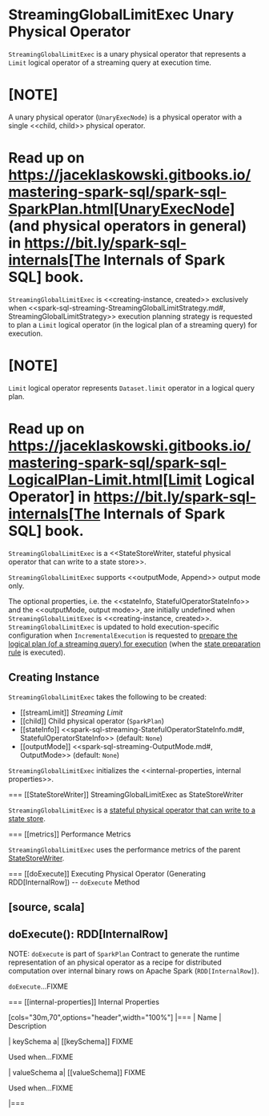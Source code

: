 # StreamingGlobalLimitExec Unary Physical Operator

`StreamingGlobalLimitExec` is a unary physical operator that represents a `Limit` logical operator of a streaming query at execution time.

[NOTE]
====
A unary physical operator (`UnaryExecNode`) is a physical operator with a single <<child, child>> physical operator.

Read up on https://jaceklaskowski.gitbooks.io/mastering-spark-sql/spark-sql-SparkPlan.html[UnaryExecNode] (and physical operators in general) in https://bit.ly/spark-sql-internals[The Internals of Spark SQL] book.
====

`StreamingGlobalLimitExec` is <<creating-instance, created>> exclusively when <<spark-sql-streaming-StreamingGlobalLimitStrategy.md#, StreamingGlobalLimitStrategy>> execution planning strategy is requested to plan a `Limit` logical operator (in the logical plan of a streaming query) for execution.

[NOTE]
====
`Limit` logical operator represents `Dataset.limit` operator in a logical query plan.

Read up on https://jaceklaskowski.gitbooks.io/mastering-spark-sql/spark-sql-LogicalPlan-Limit.html[Limit Logical Operator] in https://bit.ly/spark-sql-internals[The Internals of Spark SQL] book.
====

`StreamingGlobalLimitExec` is a <<StateStoreWriter, stateful physical operator that can write to a state store>>.

`StreamingGlobalLimitExec` supports <<outputMode, Append>> output mode only.

The optional properties, i.e. the <<stateInfo, StatefulOperatorStateInfo>> and the <<outputMode, output mode>>, are initially undefined when `StreamingGlobalLimitExec` is <<creating-instance, created>>. `StreamingGlobalLimitExec` is updated to hold execution-specific configuration when `IncrementalExecution` is requested to [prepare the logical plan (of a streaming query) for execution](../IncrementalExecution.md#preparing-for-execution) (when the [state preparation rule](../IncrementalExecution.md#state) is executed).

## Creating Instance

`StreamingGlobalLimitExec` takes the following to be created:

* [[streamLimit]] *Streaming Limit*
* [[child]] Child physical operator (`SparkPlan`)
* [[stateInfo]] <<spark-sql-streaming-StatefulOperatorStateInfo.md#, StatefulOperatorStateInfo>> (default: `None`)
* [[outputMode]] <<spark-sql-streaming-OutputMode.md#, OutputMode>> (default: `None`)

`StreamingGlobalLimitExec` initializes the <<internal-properties, internal properties>>.

=== [[StateStoreWriter]] StreamingGlobalLimitExec as StateStoreWriter

`StreamingGlobalLimitExec` is a [stateful physical operator that can write to a state store](StateStoreWriter.md).

=== [[metrics]] Performance Metrics

`StreamingGlobalLimitExec` uses the performance metrics of the parent [StateStoreWriter](StateStoreWriter.md#metrics).

=== [[doExecute]] Executing Physical Operator (Generating RDD[InternalRow]) -- `doExecute` Method

[source, scala]
----
doExecute(): RDD[InternalRow]
----

NOTE: `doExecute` is part of `SparkPlan` Contract to generate the runtime representation of an physical operator as a recipe for distributed computation over internal binary rows on Apache Spark (`RDD[InternalRow]`).

`doExecute`...FIXME

=== [[internal-properties]] Internal Properties

[cols="30m,70",options="header",width="100%"]
|===
| Name
| Description

| keySchema
a| [[keySchema]] FIXME

Used when...FIXME

| valueSchema
a| [[valueSchema]] FIXME

Used when...FIXME

|===
